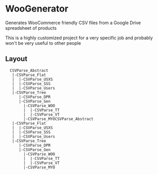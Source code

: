 # WooGenerator
Generates WooCommerce friendly CSV files from a Google Drive spreadsheet of products

This is a highly customized project for a very specific job and probably won't be very useful to other people

Layout
------
```
  CSVParse_Abstract
   |-CSVParse_Flat
   |  |-CSVParse_USXS
   |  |-CSVParse_SSS
   |  |-CSVParse_Users
   |-CSVParse_Tree
      |-CSVParse_DPR 
      |-CSVParse_Gen
        |-CSVParse_WOO
        |  |-CSVParse_TT
        |  |-CSVParse_VT
        |-CSVParse_MYOCSVParse_Abstract
   |-CSVParse_Flat
   |  |-CSVParse_USXS
   |  |-CSVParse_SSS
   |  |-CSVParse_Users
   |-CSVParse_Tree
      |-CSVParse_DPR 
      |-CSVParse_Gen
        |-CSVParse_WOO
        |  |-CSVParse_TT
        |  |-CSVParse_VT
        |-CSVParse_MYO
```